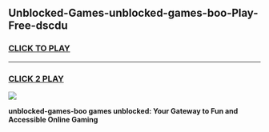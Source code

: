 
## Unblocked-Games-unblocked-games-boo-Play-Free-dscdu
<h3>
<a href="https://premium76.site?title=unblocked-games-boo&ref=09A">CLICK TO PLAY</a></h3>
<hr>

<h3>
<a href="https://premium76.site?title=unblocked-games-boo&ref=09A">CLICK 2 PLAY</a>
  
</h3>

<a href="https://premium76.site?title=unblocked-games-boo&ref=09A"><img src="https://clearcache.store/games.png"></a>


**unblocked-games-boo games unblocked: Your Gateway to Fun and Accessible Online Gaming**
